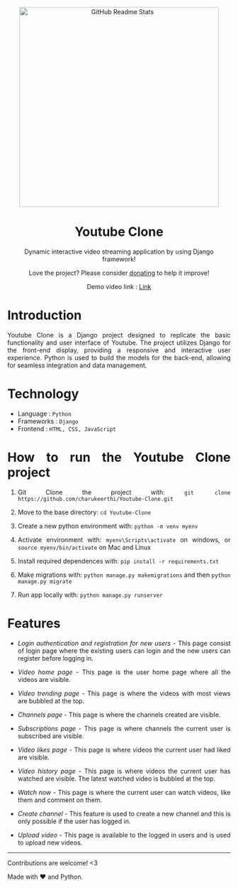 <p align="center">
 <img width="450px" src="https://blog.coursify.me/wp-content/uploads/2018/11/video-hosting-platform.jpg" align="center" alt="GitHub Readme Stats" />
 <h1 align="center">Youtube Clone</h1>
 <p align="center">Dynamic interactive video streaming application by using Django framework!</p>
</p>

<p align="center">Love the project? Please consider <a href="https://drive.google.com/file/d/1t1Sv_rJ6R4Z9BV3s5luFUQkrx3kfaCJx/view?usp=sharing">donating</a> to help it improve!
<p>

<p align="center">Demo video link : <a href="https://drive.google.com/file/d/1JAUlFkpARYqD3uAbzm-VnRx50viQ2F8U/view?usp=sharing">Link</a>
<p>

# Introduction

<div style="text-align: justify;">
Youtube Clone is a Django project designed to replicate the basic functionality and user interface of Youtube. The project utilizes Django for the front-end display, providing a responsive and interactive user experience. Python is used to build the models for the back-end, allowing for seamless integration and data management.
<div">


# Technology

- Language : `Python`
- Frameworks : `Django`
- Frontend : `HTML, CSS, JavaScript`

# How to run the Youtube Clone project

1. Git Clone the project with: `git clone https://github.com/charukeerthi/Youtube-Clone.git`

2. Move to the base directory: `cd Youtube-Clone`

3. Create a new python environment with: `python -m venv myenv`

4. Activate environment with: `myenv\Scripts\activate` on windows, or `source myenv/bin/activate` on Mac and Linux

5. Install required dependences with: `pip install -r requirements.txt`

6. Make migrations with: `python manage.py makemigrations` and then `python manage.py migrate`

7. Run app locally with: `python manage.py runserver`

# Features

- _Login authentication and registration for new users_ - This page consist of login page where the existing users can login and the new users can register before logging in.

- _Video home page_ - This page is the user home page where all the videos are visible.

- _Video trending page_ - This page is where the videos with most views are bubbled at the top.

- _Channels page_ - This page is where the channels created are visible.

- _Subscriptions page_ - This page is where channels the current user is subscribed are visible.

- _Video likes page_ - This page is where videos the current user had liked are visible.

- _Video history page_ - This page is where videos the current user has watched are visible. The latest watched video is bubbled at the top.

- _Watch now_ - This page is where the current user can watch videos, like them and comment on them.

- _Create channel_ - This feature is used to create a new channel and this is only possible if the user has logged in.

- _Upload video_ - This page is available to the logged in users and is used to upload new videos.

---

Contributions are welcome! <3

Made with :heart: and Python.
